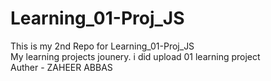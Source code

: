 # Learning_01-Proj_JS
This is my 2nd Repo for Learning_01-Proj_JS
<br>
My learning projects jounery. i did upload 01 learning project
<br>
Auther - ZAHEER ABBAS
